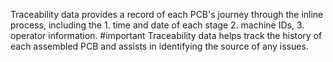  Traceability data provides a record of each PCB's journey through the inline process, including the 
	1. time and date of each stage
	2. machine IDs, 
	3. operator information. 
	#important Traceability data helps track the history of each assembled PCB and assists in identifying the source of any issues.
